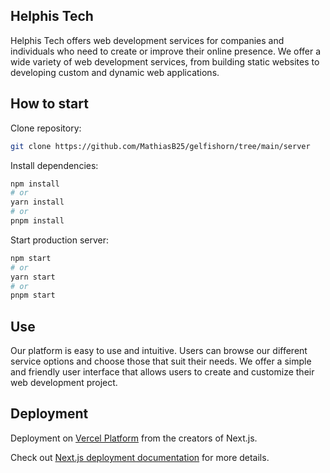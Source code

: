 ## Helphis Tech

Helphis Tech offers web development services for companies and individuals who need to create or improve their online presence. We offer a wide variety of web development services, from building static websites to developing custom and dynamic web applications.

## How to start

Clone repository: 

```bash
git clone https://github.com/MathiasB25/gelfishorn/tree/main/server
```

Install dependencies: 

```bash
npm install
# or
yarn install
# or
pnpm install
```

Start production server:

```bash
npm start
# or
yarn start
# or
pnpm start
```

## Use

Our platform is easy to use and intuitive. Users can browse our different service options and choose those that suit their needs. We offer a simple and friendly user interface that allows users to create and customize their web development project.

## Deployment

Deployment on [Vercel Platform](https://vercel.com/new?utm_medium=default-template&filter=next.js&utm_source=create-next-app&utm_campaign=create-next-app-readme) from the creators of Next.js.

Check out [Next.js deployment documentation](https://nextjs.org/docs/deployment) for more details.
